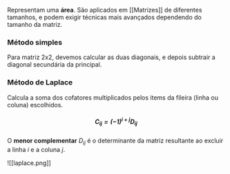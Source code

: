Representam uma **área**.
São aplicados em [[Matrizes]] de diferentes tamanhos, e podem exigir técnicas mais avançados dependendo do tamanho da matriz.

### Método simples
Para matriz 2x2, devemos calcular as duas diagonais, e depois subtrair a diagonal secundária da principal.



### Método de Laplace
Calcula a soma dos cofatores multiplicados pelos items da fileira (linha ou coluna) escolhidos.
##### $$C_{ij} = (-1)^{i+j}D_{ij}$$
O **menor complementar** $D_{ij}$ é o determinante da matriz resultante ao excluir a linha $i$ e a coluna $j$. 

![[laplace.png]]
